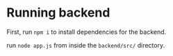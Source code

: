# Running backend
First, run `npm i` to install dependencies for the backend.

run `node app.js` from inside the `backend/src/` directory.
